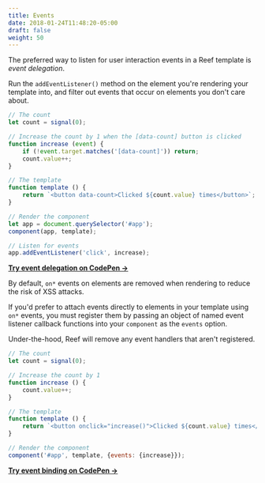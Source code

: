 ```yaml
---
title: Events
date: 2018-01-24T11:48:20-05:00
draft: false
weight: 50
---
```


The preferred way to listen for user interaction events in a Reef template is _event delegation_.

Run the `addEventListener()` method on the element you're rendering your template into, and filter out events that occur on elements you don't care about.

```js
// The count
let count = signal(0);

// Increase the count by 1 when the [data-count] button is clicked
function increase (event) {
	if (!event.target.matches('[data-count]')) return;
	count.value++;
}

// The template
function template () {
	return `<button data-count>Clicked ${count.value} times</button>`;
}

// Render the component
let app = document.querySelector('#app');
component(app, template);

// Listen for events
app.addEventListener('click', increase);
```

**[Try event delegation on CodePen &rarr;](https://codepen.io/cferdinandi/pen/bGOyjvm)**

By default, `on*` events on elements are removed when rendering to reduce the risk of XSS attacks.

If you'd prefer to attach events directly to elements in your template using `on*` events, you must register them by passing an object of named event listener callback functions into your `component` as the `events` option.

Under-the-hood, Reef will remove any event handlers that aren't registered.

```js
// The count
let count = signal(0);

// Increase the count by 1
function increase () {
	count.value++;
}

// The template
function template () {
	return `<button onclick="increase()">Clicked ${count.value} times</button>`;
}

// Render the component
component('#app', template, {events: {increase}});
```

**[Try event binding on CodePen &rarr;](https://codepen.io/cferdinandi/pen/mdaYjwB?editors=1111)**
